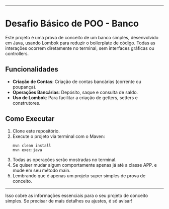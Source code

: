 
---

# Desafio Básico de POO - Banco

Este projeto é uma prova de conceito de um banco simples, desenvolvido em Java, usando Lombok para reduzir o boilerplate de código. Todas as interações ocorrem diretamente no terminal, sem interfaces gráficas ou controllers.

## Funcionalidades

- **Criação de Contas**: Criação de contas bancárias (corrente ou poupança).
- **Operações Bancárias**: Depósito, saque e consulta de saldo.
- **Uso de Lombok**: Para facilitar a criação de getters, setters e construtores.

## Como Executar

1. Clone este repositório.
2. Execute o projeto via terminal com o Maven:
   ```bash
   mvn clean install
   mvn exec:java
   ```
3. Todas as operações serão mostradas no terminal.
4. Se quiser mudar algum comportamente apenas já até a classe APP. e mude em seu método main.
5. Lembrando que é apenas um projeto super simples de prova de conceito.

---

Isso cobre as informações essenciais para o seu projeto de conceito simples. Se precisar de mais detalhes ou ajustes, é só avisar!